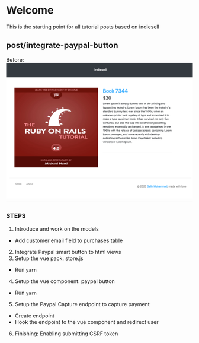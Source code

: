 # Welcome
This is the starting point for all tutorial posts based on indiesell


## post/integrate-paypal-button

Before:
![store-page-before](public/posts/before_paypal_integ.png)

### STEPS

1. Introduce and work on the models
  - Add customer email field to purchases table
2. Integrate Paypal smart button to html views
3. Setup the vue pack: store.js
  - Run ```yarn```
4. Setup the vue component: paypal button
  - Run ```yarn```
5. Setup the Paypal Capture endpoint to capture payment
  - Create endpoint
  - Hook the endpoint to the vue component and redirect user
6. Finishing: Enabling submitting CSRF token